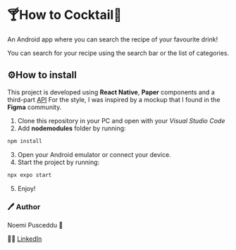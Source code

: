 # 🍸How to Cocktail🍹

An Android app where you can search the recipe of your favourite drink!

You can search for your recipe using the search bar or the list of categories.

## ⚙️How to install
This project is developed using **React Native**, **Paper** components and a third-part [API](https://www.thecocktaildb.com/api.php)
 For the style, I was inspired by a mockup that I found in the **Figma** community.
1)   Clone this repository in your PC and open with your *Visual Studio Code*
2)   Add **nodemodules** folder by running:
```bash
npm install
```
3) Open your Android emulator or connect your device.
4) Start the project by running:
```bash
npx expo start
```
5) Enjoy!

### 🖊️ Author

Noemi Pusceddu 🦋

🧑‍💻 [LinkedIn](https://www.linkedin.com/in/noemi-pusceddu-developer/)

